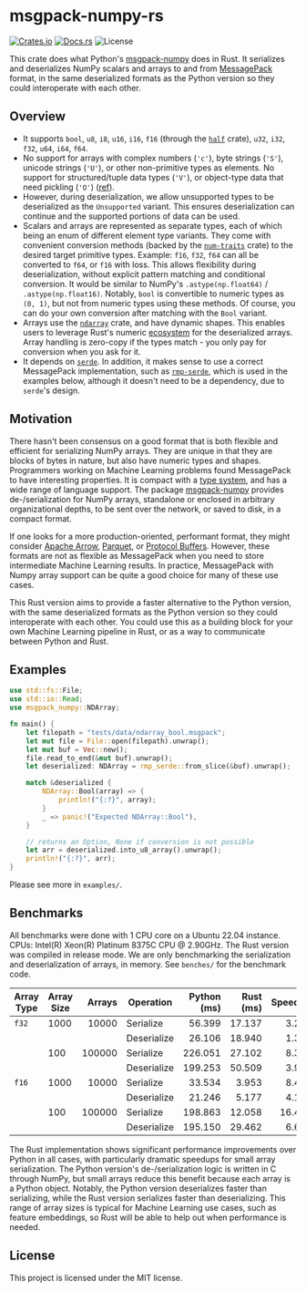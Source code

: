 # msgpack-numpy-rs

[![Crates.io](https://img.shields.io/crates/v/msgpack-numpy)](https://crates.io/crates/msgpack-numpy)
[![Docs.rs](https://docs.rs/msgpack-numpy/badge.svg)](https://docs.rs/msgpack-numpy)
![License](https://img.shields.io/crates/l/msgpack-numpy)

This crate does what Python's [msgpack-numpy](https://github.com/lebedov/msgpack-numpy/) does in Rust. It serializes and deserializes NumPy scalars and arrays to and from [MessagePack](https://msgpack.org/) format, in the same deserialized formats as the Python version so they could interoperate with each other.

## Overview

* It supports `bool`, `u8`, `i8`, `u16`, `i16`, `f16` (through the [`half`](https://crates.io/crates/half) crate), `u32`, `i32`, `f32`, `u64`, `i64`, `f64`.
* No support for arrays with complex numbers (`'c'`), byte strings (`'S'`), unicode strings (`'U'`), or other non-primitive types as elements. No support for structured/tuple data types (`'V'`), or object-type data that need pickling (`'O'`) ([ref](https://github.com/lebedov/msgpack-numpy/blob/0.4.8/msgpack_numpy.py)).
* However, during deserialization, we allow unsupported types to be deserialized as the `Unsupported` variant. This ensures deserialization can continue and the supported portions of data can be used.
* Scalars and arrays are represented as separate types, each of which being an enum of different element type variants. They come with convenient conversion methods (backed by the [`num-traits`](https://crates.io/crates/num-traits) crate) to the desired target primitive types. Example: `f16`, `f32`, `f64` can all be converted to `f64`, or `f16` with loss. This allows flexibility during deserialization, without explicit pattern matching and conditional conversion. It would be similar to NumPy's `.astype(np.float64)` / `.astype(np.float16)`. Notably, `bool` is convertible to numeric types as `(0, 1)`, but not from numeric types using these methods. Of course, you can do your own conversion after matching with the `Bool` variant.
* Arrays use the [`ndarray`](https://crates.io/crates/ndarray) crate, and have dynamic shapes. This enables users to leverage Rust's numeric [ecosystem](https://docs.rs/ndarray/latest/ndarray/index.html#the-ndarray-ecosystem) for the deserialized arrays. Array handling is zero-copy if the types match - you only pay for conversion when you ask for it.
* It depends on [`serde`](https://crates.io/crates/serde). In addition, it makes sense to use a correct MessagePack implementation, such as [`rmp-serde`](https://crates.io/crates/rmp-serde), which is used in the examples below, although it doesn't need to be a dependency, due to `serde`'s design.

## Motivation

There hasn't been consensus on a good format that is both flexible and efficient for serializing NumPy arrays. They are unique in that they are blocks of bytes in nature, but also have numeric types and shapes. Programmers working on Machine Learning problems found MessagePack to have interesting properties. It is compact with a [type system](https://github.com/msgpack/msgpack/blob/master/spec.md), and has a wide range of language support. The package [msgpack-numpy](https://github.com/lebedov/msgpack-numpy/) provides de-/serialization for NumPy arrays, standalone or enclosed in arbitrary organizational depths, to be sent over the network, or saved to disk, in a compact format.

If one looks for a more production-oriented, performant format, they might consider [Apache Arrow](https://arrow.apache.org/), [Parquet](https://parquet.apache.org/), or [Protocol Buffers](https://protobuf.dev/). However, these formats are not as flexible as MessagePack when you need to store intermediate Machine Learning results. In practice, MessagePack with Numpy array support can be quite a good choice for many of these use cases.

This Rust version aims to provide a faster alternative to the Python version, with the same deserialized formats as the Python version so they could interoperate with each other. You could use this as a building block for your own Machine Learning pipeline in Rust, or as a way to communicate between Python and Rust.

## Examples

```rust
use std::fs::File;
use std::io::Read;
use msgpack_numpy::NDArray;

fn main() {
    let filepath = "tests/data/ndarray_bool.msgpack";
    let mut file = File::open(filepath).unwrap();
    let mut buf = Vec::new();
    file.read_to_end(&mut buf).unwrap();
    let deserialized: NDArray = rmp_serde::from_slice(&buf).unwrap();

    match &deserialized {
        NDArray::Bool(array) => {
            println!("{:?}", array);
        }
        _ => panic!("Expected NDArray::Bool"),
    }

    // returns an Option, None if conversion is not possible
    let arr = deserialized.into_u8_array().unwrap();
    println!("{:?}", arr);
}
```

Please see more in `examples/`.

## Benchmarks

All benchmarks were done with 1 CPU core on a Ubuntu 22.04 instance. CPUs: Intel(R) Xeon(R) Platinum 8375C CPU @ 2.90GHz. The Rust version was compiled in release mode. We are only benchmarking the serialization and deserialization of arrays, in memory. See `benches/` for the benchmark code.

| Array Type | Array Size | Arrays | Operation    | Python (ms) | Rust (ms) | Speedup |
|------------|------------|-------:|--------------|------------:|----------:|--------:|
| `f32`      | 1000       | 10000  | Serialize    |     56.399  |   17.137  |   3.29x |
|            |            |        | Deserialize  |     26.106  |   18.940  |   1.38x |
|            | 100        | 100000 | Serialize    |    226.051  |   27.102  |   8.34x |
|            |            |        | Deserialize  |    199.253  |   50.509  |   3.94x |
| `f16`      | 1000       | 10000  | Serialize    |     33.534  |    3.953  |   8.48x |
|            |            |        | Deserialize  |     21.246  |    5.177  |   4.10x |
|            | 100        | 100000 | Serialize    |    198.863  |   12.058  |  16.49x |
|            |            |        | Deserialize  |    195.150  |   29.462  |   6.62x |

The Rust implementation shows significant performance improvements over Python in all cases, with particularly dramatic speedups for small array serialization. The Python version's de-/serialization logic is written in C through NumPy, but small arrays reduce this benefit because each array is a Python object. Notably, the Python version deserializes faster than serializing, while the Rust version serializes faster than deserializing. This range of array sizes is typical for Machine Learning use cases, such as feature embeddings, so Rust will be able to help out when performance is needed.

## License
This project is licensed under the MIT license.
